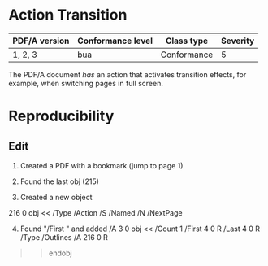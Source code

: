 # Action Transition

| PDF/A version | Conformance level | Class type  | Severity |
| ------------- | ----------------- | ----------  | -------- |
| 1, 2, 3       | bua               | Conformance | 5        |

The PDF/A document _has_ an action that activates transition effects, for example, when switching pages in full screen.

# Reproducibility
## Edit
1. Created a PDF with a bookmark (jump to page 1)

2. Found the last obj (215)

3. Created a new object

216 0 obj
<<
/Type /Action
/S /Named
/N /NextPage
>>

4. Found "/First " and added /A
3 0 obj <<
/Count 1
/First 4 0 R
/Last 4 0 R
/Type /Outlines
/A 216 0 R
>> endobj
